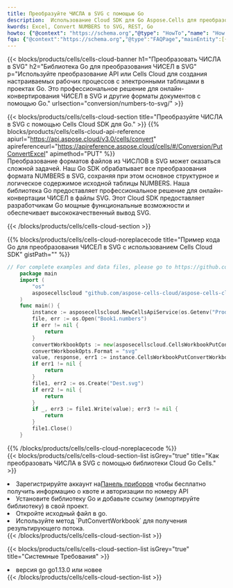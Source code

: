 ```yaml
---
title: Преобразуйте ЧИСЛА в SVG с помощью Go
description:  Использование Cloud SDK для Go Aspose.Cells для преобразования файла формата NUMBERS в файл формата SVG.
kwords: Excel, Convert NUMBERS to SVG, REST, Go
howto: {"@context": "https://schema.org","@type": "HowTo","name": "How to convert NUMBERS to SVG using the Cells Cloud Go library.","description": "How to convert NUMBERS to SVG using the Cells Cloud Go library.","image": {"@type": "ImageObject"},"url": "/go/conversion/numbers-to-svg/","step": [{ "@type": "HowToStep","name": "How to convert NUMBERS to SVG using the Cells Cloud Go library. step 1", "image": {"@type": "ImageObject",},"url": "/go/conversion/numbers-to-svg/","text": "Register an account at <a href='https://dashboard.aspose.cloud/'>Dashboard</a> to get free API quota & authorization details",},{ "@type": "HowToStep","name": "How to convert NUMBERS to SVG using the Cells Cloud Go library. step 1", "image": {"@type": "ImageObject",},"url": "/go/conversion/numbers-to-svg/","text": "Install Go library and add the reference (import the library) to your project.",},{ "@type": "HowToStep","name": "How to convert NUMBERS to SVG using the Cells Cloud Go library. step 1", "image": {"@type": "ImageObject",},"url": "/go/conversion/numbers-to-svg/","text": "Open the source file in go.",},{ "@type": "HowToStep","name": "How to convert NUMBERS to SVG using the Cells Cloud Go library. step 1", "image": {"@type": "ImageObject",},"url": "/go/conversion/numbers-to-svg/","text": "Use the `PutConvertWorkbook` method to retrieve the resulting stream.",}, ],"supply": {"@type": "HowToSupply","name": "document"},"tool": [{"@type": "HowToTool","name": "Goland, Visual Studio Code, Eclipse"},{"@type": "HowToTool","name": "Aspose Cells"}],"totalTime": "PT6M"}
fqa: {"@context":"https://schema.org","@type":"FAQPage","mainEntity":[{"@type":"Question","name":"Why convert file formats in C# using REST API?","acceptedAnswer":{"@type":"Answer","text":"Documents are encoded in many ways, and some files may be incompatible with the software you use. To open and read such files, just convert them to appropriate file formats.<br/><ol><li>Install .NET SDK and add the reference (import the library) to your project.</li><li>Open the source file in C# using REST API.</li><li>Call the PutConvertWorkbookRequest() method, passing an output filename with required extension.</li><li>Get the result of conversion as a separate file.</li></ol>"}},{"@type":"Question","name":"What file formats can I convert with your C# library?","acceptedAnswer":{"@type":"Answer","text":"We support a variety of file formats for conversion using .NET library, including XLSX, Excel, xls , PDF, CSV, HTML, Markdown, XML, PNG, JPG, TIFF, Json, TXT and many more."}},{"@type":"Question","name":"What is the maximum allowed file size for conversion using this .NET library?","acceptedAnswer":{"@type":"Answer","text":"There are no file size limits for format conversions using .NET library."}}]}
---
```

{{< blocks/products/cells/cells-cloud-banner h1="Преобразовать ЧИСЛА в SVG" h2="Библиотека Go для преобразования ЧИСЕЛ в SVG" p="Используйте преобразование API или Cells Cloud для создания настраиваемых рабочих процессов с электронными таблицами в проектах Go. Это профессиональное решение для онлайн-конвертирования ЧИСЕЛ в SVG и другие форматы документов с помощью Go." urlsection="conversion/numbers-to-svg/" >}}

{{< blocks/products/cells/cells-cloud-section title="Преобразуйте ЧИСЛА в SVG с помощью Cells Cloud SDK для Go." >}}
{{% blocks/products/cells/cells-cloud-api-reference apiurl="https://api.aspose.cloud/v3.0/cells/convert" apireferenceurl="https://apireference.aspose.cloud/cells/#/Conversion/PutConvertExcel" apimethod="PUT" %}}
<br/>
Преобразование форматов файлов из ЧИСЛОВ в SVG может оказаться сложной задачей. Наш Go SDK обрабатывает все преобразования формата NUMBERS в SVG, сохраняя при этом основное структурное и логическое содержимое исходной таблицы NUMBERS. Наша библиотека Go предоставляет профессиональное решение для онлайн-конвертации ЧИСЕЛ в файлы SVG. Этот Cloud SDK предоставляет разработчикам Go мощные функциональные возможности и обеспечивает высококачественный вывод SVG.

{{< /blocks/products/cells/cells-cloud-section >}}

{{% blocks/products/cells/cells-cloud-noreplacecode title="Пример кода Go для преобразования ЧИСЕЛ в SVG с использованием Cells Cloud SDK" gistPath="" %}}
 
```go
// For complete examples and data files, please go to https://github.com/aspose-cells-cloud/aspose-cells-cloud-go/
    package main
    import (
	    "os"
	    asposecellscloud "github.com/aspose-cells-cloud/aspose-cells-cloud-go/v22"
    )
    func main() {
	    instance := asposecellscloud.NewCellsApiService(os.Getenv("ProductClientId"), os.Getenv("ProductClientSecret"))
	    file, err := os.Open("Book1.numbers")
	    if err != nil {
		    return
	    }
	    convertWorkbookOpts := new(asposecellscloud.CellsWorkbookPutConvertWorkbookOpts)
	    convertWorkbookOpts.Format = "svg"
	    value, response, err1 := instance.CellsWorkbookPutConvertWorkbook(file, convertWorkbookOpts)
	    if err1 != nil {
		    return
	    }
	    file1, err2 := os.Create("Dest.svg")
	    if err2 != nil {
		    return
	    }
	    if _, err3 := file1.Write(value); err3 != nil {
		    return
	    }
	    file1.Close()
    }
```
 
{{% /blocks/products/cells/cells-cloud-noreplacecode %}}
<br/>
{{< blocks/products/cells/cells-cloud-section-list isGrey="true" title="Как преобразовать ЧИСЛА в SVG с помощью библиотеки Cloud Go Cells." >}}
<li> Зарегистрируйте аккаунт на<a href="https://dashboard.aspose.cloud/">Панель приборов</a> чтобы бесплатно получить информацию о квоте и авторизации по номеру API</li>
<li>Установите библиотеку Go и добавьте ссылку (импортируйте библиотеку) в свой проект.</li>
<li>Откройте исходный файл в go.</li>
<li>Используйте метод `PutConvertWorkbook` для получения результирующего потока.</li>
{{< /blocks/products/cells/cells-cloud-section-list >}}

{{< blocks/products/cells/cells-cloud-section-list isGrey="true" title="Системные Требования" >}}
<li>версия go go1.13.0 или новее</li>
{{< /blocks/products/cells/cells-cloud-section-list >}}
